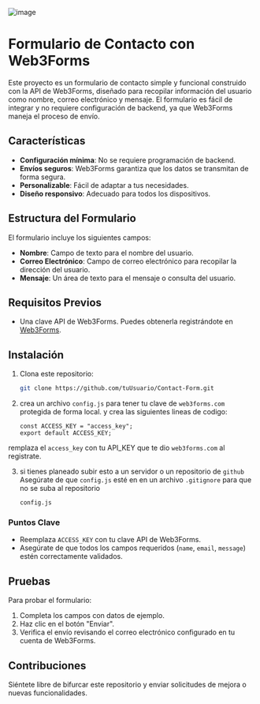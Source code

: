 ![image](https://github.com/user-attachments/assets/1934623a-8982-4304-a3ad-3bcad04aa080)


# Formulario de Contacto con Web3Forms

Este proyecto es un formulario de contacto simple y funcional construido con la API de Web3Forms, diseñado para recopilar información del usuario como nombre, correo electrónico y mensaje. El formulario es fácil de integrar y no requiere configuración de backend, ya que Web3Forms maneja el proceso de envío.

## Características

- **Configuración mínima**: No se requiere programación de backend.
- **Envíos seguros**: Web3Forms garantiza que los datos se transmitan de forma segura.
- **Personalizable**: Fácil de adaptar a tus necesidades.
- **Diseño responsivo**: Adecuado para todos los dispositivos.

## Estructura del Formulario

El formulario incluye los siguientes campos:

- **Nombre**: Campo de texto para el nombre del usuario.
- **Correo Electrónico**: Campo de correo electrónico para recopilar la dirección del usuario.
- **Mensaje**: Un área de texto para el mensaje o consulta del usuario.

## Requisitos Previos

- Una clave API de Web3Forms. Puedes obtenerla registrándote en [Web3Forms](https://web3forms.com/).


## Instalación

1. Clona este repositorio:
   ```bash
   git clone https://github.com/tuUsuario/Contact-Form.git
   ```

2. crea un archivo `config.js` para tener tu clave de `web3forms.com` protegida de forma local. y crea las siguientes lineas de codigo:
    ```
    const ACCESS_KEY = "access_key";
    export default ACCESS_KEY;
    ```

remplaza el `access_key` con tu API_KEY que te dio `web3forms.com` al registrate.

3. si tienes planeado subir esto a un servidor o un repositorio de `github` Asegúrate de que `config.js` esté en en un archivo `.gitignore` para que no se suba al repositorio
    ```
    config.js
    ```

### Puntos Clave

- Reemplaza `ACCESS_KEY` con tu clave API de Web3Forms.
- Asegúrate de que todos los campos requeridos (`name`, `email`, `message`) estén correctamente validados.


## Pruebas

Para probar el formulario:

1. Completa los campos con datos de ejemplo.
2. Haz clic en el botón "Enviar".
3. Verifica el envío revisando el correo electrónico configurado en tu cuenta de Web3Forms.

## Contribuciones

Siéntete libre de bifurcar este repositorio y enviar solicitudes de mejora o nuevas funcionalidades.



